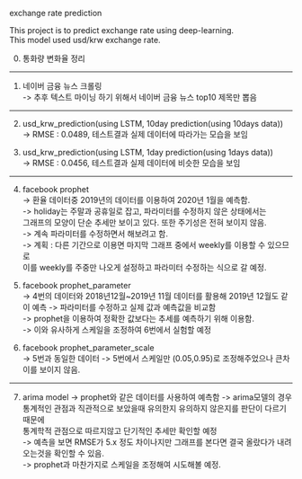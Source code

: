 exchange rate prediction

This project is to predict exchange rate using deep-learning.  
This model used usd/krw exchange rate.   

00. 통화량 변화율 정리 

 --------------------------------------

1. 네이버 금융 뉴스 크롤링  
-> 추후 텍스트 마이닝 하기 위해서 네이버 금융 뉴스 top10 제목만 뽑음  
  
  ------------------
  
2. usd_krw_prediction(using LSTM, 10day prediction(using 10days data))  
-> RMSE : 0.0489, 테스트결과 실제 데이터에 따라가는 모습을 보임  

3. usd_krw_prediction(using LSTM, 1day prediction(using 1days data))  
-> RMSE : 0.0456, 테스트결과 실제 데이터에 비슷한 모습을 보임  

----------------------

4. facebook prophet     
-> 환율 데이터중 2019년의 데이터를 이용하여 2020년 1월을 예측함.   
-> holiday는 주말과 공휴일로 잡고, 파라미터를 수정하지 않은 상태에서는    
그래프의 모양이 단순 추세만 보이고 있다. 또한 주기성은 전혀 보이지 않음.    
-> 계속 파라미터를 수정하면서 해보려고 함.    
-> 계획 :  다른 기간으로 이용면 마지막 그래프 중에서 weekly를 이용할 수 있으므로   
이를 weekly를 주중만 나오게 설정하고 파라미터 수정하는 식으로 갈 예정.   


5. facebook prophet_parameter    
-> 4번의 데이터와 2018년12월~2019년 11월 데이터를 활용해 2019년 12월도 같이 예측
-> 파라미터를 수정하고 실제 값과 예측값을 비교함  
-> prophet을 이용하여 정확한 값보다는 추세를 예측하기 위해 이용함.    
-> 이와 유사하게 스케일을 조정하여 6번에서 실험할 예정  

6. facebook prophet_parameter_scale  
-> 5번과 동일한 데이터
-> 5번에서 스케일만 (0.05,0.95)로 조정해주었으나 큰차이를 보이지 않음.

-----------------

7. arima model
-> prophet와 같은 데이터를 사용하여 예측함
-> arima모델의 경우 통계적인 관점과 직관적으로 보았을때 유의한지 유의하지 않은지를 판단이 다르기때문에    
통계학적 관점으로 따르지않고 단기적인 추세만 확인할 예정    
-> 예측을 보면 RMSE가 5.x 정도 차이나지만 그래프를 본다면 결국 올랐다가 내려오는것을 확인할 수 있음.   
-> prophet과 마찬가지로 스케일을 조정해여 시도해볼 예정.   
